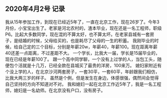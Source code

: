 ## 2020年4月2号 记录

我从15年参加工作，到现在已经近5年了，一直在北京工作，现在26岁了。今年3月份，小宝宝出生了。老家是河北农村的，渣本毕业，现在还是一名工程师，职级P6。比起大多数同学，现在混的不算太好，也不算太坏。在老家县城有一套房子，是结婚的时候，父母给买的，也是耗尽了父母的一生的积蓄。
我刚毕业的时候，给自己定的三个目标，分别是年薪20w，年薪40，年薪100。现在距离年薪40还差一点距离，不过差距不大。
一个学长，比我大一届，学长是15届毕业的，现在已经是年薪100了。
跟一个高中同学聊，一个没有上过学的人，当包工头，随便包个活就是十几万，已经全款在县城买了最贵的洋房，100来万。
媳妇家附近有个没上学的人，在北京沙河两套房子，一套30平，一套60平，年龄跟我们相仿，比我大两三岁的样子。
虽然是个例，但是发生在身边，体感很强，偶然间会觉得自己坚持的方向不知道对不对。
我和媳妇一起在北京工作近5年了，我是一名工程师，媳妇是一名幼师。在北京没有户口，没有房子。
